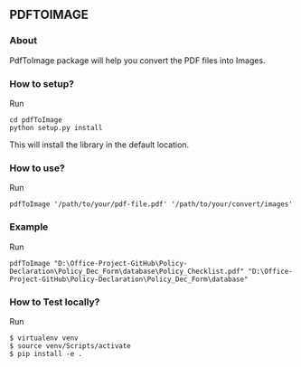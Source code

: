 ## PDFTOIMAGE

### About
PdfToImage package will help you convert the PDF files into Images.

### How to setup?
Run
```
cd pdfToImage
python setup.py install
```
This will install the library in the default location.

### How to use?
Run
```
pdfToImage '/path/to/your/pdf-file.pdf' '/path/to/your/convert/images'
```

### Example
Run
```
pdfToImage "D:\Office-Project-GitHub\Policy-Declaration\Policy_Dec_Form\database\Policy_Checklist.pdf" "D:\Office-Project-GitHub\Policy-Declaration\Policy_Dec_Form\database"
```

### How to Test locally?
Run
```
$ virtualenv venv
$ source venv/Scripts/activate
$ pip install -e .
```